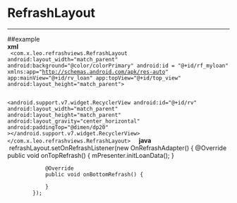 # RefrashLayout  
---  
##example  
   **xml**  
       <code>
      <com.x.leo.refrashviews.RefrashLayout
        android:layout_width="match_parent"
        android:background="@color/colorPrimary"
        android:id = "@+id/rf_myloan"
        xmlns:app="http://schemas.android.com/apk/res-auto"
        app:mainView="@+id/rv_loan"
        app:topView="@+id/top_view"
        android:layout_height="match_parent">  
          <TextView
              android:layout_width="match_parent"
              android:id = "@+id/top_view"
              style="@style/text_14dp_white"
              android:text="@string/textview_refrash"
              android:gravity="center"
              android:layout_height="@dimen/dp120" />
          <android.support.v7.widget.RecyclerView
              android:id="@+id/rv"
              android:layout_width="match_parent"
              android:layout_height="match_parent"
              android:layout_gravity="center_horizontal"
              android:paddingTop="@dimen/dp20"
              ></android.support.v7.widget.RecyclerView>
       </com.x.leo.refrashviews.RefrashLayout>
   </code>
   **java**
    refrashLayout.setOnRefrashListener(new OnRefrashAdapter() {
                @Override
                public void onTopRefrash() {
                    mPresenter.initLoanData();
                }

                @Override
                public void onBottomRefrash() {

                }
            });
